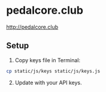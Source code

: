 # pedalcore.club
http://pedalcore.club


## Setup

1. Copy keys file in Terminal:

```bash
cp static/js/keys static/js/keys.js
```

2. Update with your API keys.